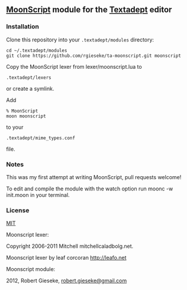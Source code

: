 ## [MoonScript](http://moonscript.org) module for the [Textadept](http://foicica.com/textadept/) editor

### Installation

Clone this repository into your `.textadept/modules` directory:

    cd ~/.textadept/modules
    git clone https://github.com/rgieseke/ta-moonscript.git moonscript

Copy the MoonScript lexer from lexer/moonscript.lua to

    .textadept/lexers

or create a symlink.

Add

    % MoonScript
    moon moonscript

to your

    .textadept/mime_types.conf

file.

### Notes

This was my first attempt at writing MoonScript, pull requests welcome!

To edit and compile the module with the watch option run
    moonc -w init.moon
in your terminal.

### License
[MIT](http://www.opensource.org/licenses/mit-license.php)

Moonscript lexer:

Copyright 2006-2011 Mitchell mitchell<att>caladbolg.net.

Moonscript lexer by leaf corcoran <http://leafo.net>

Moonscript module:

2012, Robert Gieseke, robert.gieseke@gmail.com

